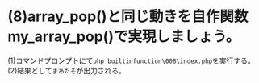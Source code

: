 # (8)array_pop()と同じ動きを自作関数my_array_pop()で実現しましょう。

(1)コマンドプロンプトにて`php builtinfunction\008\index.php`を実行する。  
(2)結果として`まあたそ`が出力される。
